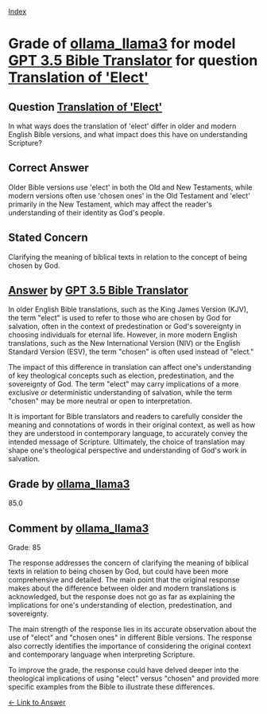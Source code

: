 
[Index](../../../../index.md)
# Grade of [ollama_llama3](../../../grading_models/ollama_llama3.md) for model [GPT 3.5 Bible Translator](../../../answering_models/GPT_3.5_Bible_Translator.md) for question [Translation of 'Elect'](../../../questions/Translation_of__Elect_.md)

## Question [Translation of 'Elect'](../../../questions/Translation_of__Elect_.md)
In what ways does the translation of 'elect' differ in older and modern English Bible versions, and what impact does this have on understanding Scripture?

## Correct Answer
Older Bible versions use 'elect' in both the Old and New Testaments, while modern versions often use 'chosen ones' in the Old Testament and 'elect' primarily in the New Testament, which may affect the reader's understanding of their identity as God's people.

## Stated Concern
Clarifying the meaning of biblical texts in relation to the concept of being chosen by God.

## [Answer](../Translation_of__Elect_.md) by [GPT 3.5 Bible Translator](../../../answering_models/GPT_3.5_Bible_Translator.md)
In older English Bible translations, such as the King James Version (KJV), the term "elect" is used to refer to those who are chosen by God for salvation, often in the context of predestination or God's sovereignty in choosing individuals for eternal life. However, in more modern English translations, such as the New International Version (NIV) or the English Standard Version (ESV), the term "chosen" is often used instead of "elect."

The impact of this difference in translation can affect one's understanding of key theological concepts such as election, predestination, and the sovereignty of God. The term "elect" may carry implications of a more exclusive or deterministic understanding of salvation, while the term "chosen" may be more neutral or open to interpretation.

It is important for Bible translators and readers to carefully consider the meaning and connotations of words in their original context, as well as how they are understood in contemporary language, to accurately convey the intended message of Scripture. Ultimately, the choice of translation may shape one's theological perspective and understanding of God's work in salvation.

## Grade by [ollama_llama3](../../../grading_models/ollama_llama3.md)
85.0

## Comment by [ollama_llama3](../../../grading_models/ollama_llama3.md)
Grade: 85

The response addresses the concern of clarifying the meaning of biblical texts in relation to being chosen by God, but could have been more comprehensive and detailed. The main point that the original response makes about the difference between older and modern translations is acknowledged, but the response does not go as far as explaining the implications for one's understanding of election, predestination, and sovereignty.

The main strength of the response lies in its accurate observation about the use of "elect" and "chosen ones" in different Bible versions. The response also correctly identifies the importance of considering the original context and contemporary language when interpreting Scripture.

To improve the grade, the response could have delved deeper into the theological implications of using "elect" versus "chosen" and provided more specific examples from the Bible to illustrate these differences.

[&lt;- Link to Answer](../Translation_of__Elect_.md)
